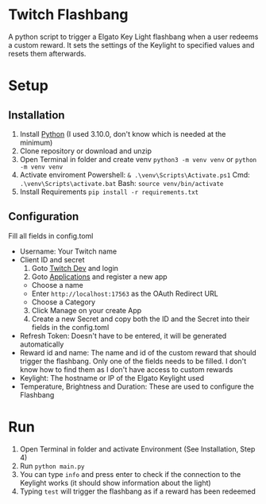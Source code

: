# Twitch Flashbang
A python script to trigger a Elgato Key Light flashbang when a user redeems a custom reward. It sets the settings of the Keylight to specified values and resets them afterwards. 
# Setup
## Installation
1. Install [Python](https://www.python.org/downloads/) (I used 3.10.0, don't know which is needed at the minimum)
2. Clone repository or download and unzip
3. Open Terminal in folder and create venv `python3 -m venv venv` or `python -m venv venv`
4. Activate enviroment Powershell: `& .\venv\Scripts\Activate.ps1` Cmd: `.\venv\Scripts\activate.bat` Bash: `source venv/bin/activate`
5. Install Requirements `pip install -r requirements.txt`
## Configuration
Fill all fields in config.toml
- Username: Your Twitch name
- Client ID and secret
  1. Goto [Twitch Dev](https://dev.twitch.tv) and login
  2. Goto [Applications](https://dev.twitch.tv/console/apps) and register a new app
    - Choose a name
    - Enter `http://localhost:17563` as the OAuth Redirect URL
    - Choose a Category
  3. Click Manage on your create App
  4. Create a new Secret and copy both the ID and the Secret into their fields in the config.toml
- Refresh Token: Doesn't have to be entered, it will be generated automatically
- Reward id and name: The name and id of the custom reward that should trigger the flashbang. Only one of the fields needs to be filled. I don't know how to find them as I don't have access to custom rewards
- Keylight: The hostname or IP of the Elgato Keylight used
- Temperature, Brightness and Duration: These are used to configure the Flashbang
# Run
1. Open Terminal in folder and activate Environment (See Installation, Step 4)
2. Run `python main.py`
3. You can type `info` and press enter to check if the connection to the Keylight works (it should show information about the light)
4. Typing `test` will trigger the flashbang as if a reward has been redeemed
